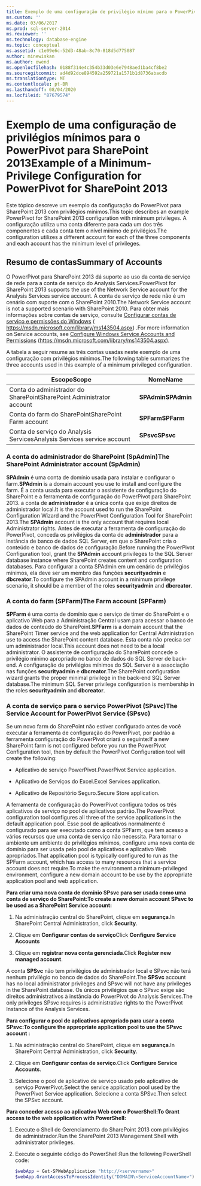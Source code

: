 ```yaml
---
title: Exemplo de uma configuração de privilégio mínimo para o PowerPivot para SharePoint 2013 | Microsoft Docs
ms.custom: ''
ms.date: 03/06/2017
ms.prod: sql-server-2014
ms.reviewer: ''
ms.technology: database-engine
ms.topic: conceptual
ms.assetid: c1e09e6c-52d3-48ab-8c70-818d5d775087
author: minewiskan
ms.author: owend
ms.openlocfilehash: 0188f314e4c354b33d03e6e7948aed1ba4cf8be2
ms.sourcegitcommit: ad4d92dce894592a259721a1571b1d8736abacdb
ms.translationtype: MT
ms.contentlocale: pt-BR
ms.lasthandoff: 08/04/2020
ms.locfileid: "87679574"
---
```

# <a name="example-of-a-minimum-privilege-configuration-for-powerpivot-for-sharepoint-2013"></a><span data-ttu-id="cf4f3-102">Exemplo de uma configuração de privilégios mínimos para o PowerPivot para SharePoint 2013</span><span class="sxs-lookup"><span data-stu-id="cf4f3-102">Example of a Minimum-Privilege Configuration for PowerPivot for SharePoint 2013</span></span>
  <span data-ttu-id="cf4f3-103">Este tópico descreve um exemplo da configuração do PowerPivot para SharePoint 2013 com privilégios mínimos.</span><span class="sxs-lookup"><span data-stu-id="cf4f3-103">This topic describes an example PowerPivot for SharePoint 2013 configuration with minimum privileges.</span></span> <span data-ttu-id="cf4f3-104">A configuração utiliza uma conta diferente para cada um dos três componentes e cada conta tem o nível mínimo de privilégios.</span><span class="sxs-lookup"><span data-stu-id="cf4f3-104">The configuration utilizes a different account for each of the three components and each account has the minimum level of privileges.</span></span>  
  
## <a name="summary-of-accounts"></a><span data-ttu-id="cf4f3-105">Resumo de contas</span><span class="sxs-lookup"><span data-stu-id="cf4f3-105">Summary of Accounts</span></span>  
 <span data-ttu-id="cf4f3-106">O PowerPivot para SharePoint 2013 dá suporte ao uso da conta de serviço de rede para a conta de serviço do Analysis Services.</span><span class="sxs-lookup"><span data-stu-id="cf4f3-106">PowerPivot for SharePoint 2013 supports the use of the Network Service account for the Analysis Services service account.</span></span> <span data-ttu-id="cf4f3-107">A conta de serviço de rede não é um cenário com suporte com o SharePoint 2010.</span><span class="sxs-lookup"><span data-stu-id="cf4f3-107">The Network Service account is not a supported scenario with SharePoint 2010.</span></span> <span data-ttu-id="cf4f3-108">Para obter mais informações sobre contas de serviço, consulte [Configurar contas de serviço e permissões do Windows](../../../database-engine/configure-windows/configure-windows-service-accounts-and-permissions.md) ( https://msdn.microsoft.com/library/ms143504.aspx) .</span><span class="sxs-lookup"><span data-stu-id="cf4f3-108">For more information on Service accounts, see [Configure Windows Service Accounts and Permissions](../../../database-engine/configure-windows/configure-windows-service-accounts-and-permissions.md) (https://msdn.microsoft.com/library/ms143504.aspx).</span></span>  
  
 <span data-ttu-id="cf4f3-109">A tabela a seguir resume as três contas usadas neste exemplo de uma configuração com privilégios mínimos.</span><span class="sxs-lookup"><span data-stu-id="cf4f3-109">The following table summarizes the three accounts used in this example of a minimum privileged configuration.</span></span>  
  
|<span data-ttu-id="cf4f3-110">Escopo</span><span class="sxs-lookup"><span data-stu-id="cf4f3-110">Scope</span></span>|<span data-ttu-id="cf4f3-111">Nome</span><span class="sxs-lookup"><span data-stu-id="cf4f3-111">Name</span></span>|  
|-----------|----------|  
|<span data-ttu-id="cf4f3-112">Conta do administrador do SharePoint</span><span class="sxs-lookup"><span data-stu-id="cf4f3-112">SharePoint Administrator account</span></span>|<span data-ttu-id="cf4f3-113">**SPAdmin**</span><span class="sxs-lookup"><span data-stu-id="cf4f3-113">**SPAdmin**</span></span>|  
|<span data-ttu-id="cf4f3-114">Conta do farm do SharePoint</span><span class="sxs-lookup"><span data-stu-id="cf4f3-114">SharePoint Farm account</span></span>|<span data-ttu-id="cf4f3-115">**SPFarm**</span><span class="sxs-lookup"><span data-stu-id="cf4f3-115">**SPFarm**</span></span>|  
|<span data-ttu-id="cf4f3-116">Conta de serviço do Analysis Services</span><span class="sxs-lookup"><span data-stu-id="cf4f3-116">Analysis Services service account</span></span>|<span data-ttu-id="cf4f3-117">**SPsvc**</span><span class="sxs-lookup"><span data-stu-id="cf4f3-117">**SPsvc**</span></span>|  
  
### <a name="the-sharepoint-administrator-account-spadmin"></a><span data-ttu-id="cf4f3-118">A conta do administrador do SharePoint (SpAdmin)</span><span class="sxs-lookup"><span data-stu-id="cf4f3-118">The SharePoint Administrator account (SpAdmin)</span></span>  
 <span data-ttu-id="cf4f3-119">**SPAdmin** é uma conta de domínio usada para instalar e configurar o farm.</span><span class="sxs-lookup"><span data-stu-id="cf4f3-119">**SPAdmin** is a domain account you use to install and configure the farm.</span></span> <span data-ttu-id="cf4f3-120">É a conta usada para executar o assistente de configuração do SharePoint e a ferramenta de configuração do PowerPivot para SharePoint 2013. a conta de **administrador** é a única conta que exige direitos de administrador local.</span><span class="sxs-lookup"><span data-stu-id="cf4f3-120">It is the account used to run the SharePoint Configuration Wizard and the PowerPivot Configuration Tool for SharePoint 2013.The **SPAdmin** account is the only account that requires local Administrator rights.</span></span> <span data-ttu-id="cf4f3-121">Antes de executar a ferramenta de configuração do PowerPivot, conceda os privilégios da conta de **administrador** para a instância de banco de dados SQL Server, em que o SharePoint cria o conteúdo e banco de dados de configuração.</span><span class="sxs-lookup"><span data-stu-id="cf4f3-121">Before running the PowerPivot Configuration tool, grant the **SPAdmin** account privileges to the SQL Server database instance where SharePoint creates content and configuration databases.</span></span> <span data-ttu-id="cf4f3-122">Para configurar a conta SPAdmin em um cenário de privilégios mínimos, ela deve ser um membro das funções **securityadmin** e **dbcreator**.</span><span class="sxs-lookup"><span data-stu-id="cf4f3-122">To configure the SPAdmin account in a minimum privilege scenario, it should be a member of the roles **securityadmin** and **dbcreator**.</span></span>  
  
### <a name="the-farm-account-spfarm"></a><span data-ttu-id="cf4f3-123">A conta do farm (SPFarm)</span><span class="sxs-lookup"><span data-stu-id="cf4f3-123">The Farm account (SPFarm)</span></span>  
 <span data-ttu-id="cf4f3-124">**SPFarm** é uma conta de domínio que o serviço de timer do SharePoint e o aplicativo Web para a Administração Central usam para acessar o banco de dados de conteúdo do SharePoint.</span><span class="sxs-lookup"><span data-stu-id="cf4f3-124">**SPFarm** is a domain account that the SharePoint Timer service and the web application for Central Administration use to access the SharePoint content database.</span></span> <span data-ttu-id="cf4f3-125">Esta conta não precisa ser um administrador local.</span><span class="sxs-lookup"><span data-stu-id="cf4f3-125">This account does not need to be a local administrator.</span></span> <span data-ttu-id="cf4f3-126">O assistente de configuração do SharePoint concede o privilégio mínimo apropriado no banco de dados do SQL Server de back-end. A configuração de privilégios mínimos do SQL Server é a associação nas funções **securityadmin** e **dbcreator**.</span><span class="sxs-lookup"><span data-stu-id="cf4f3-126">The SharePoint configuration wizard grants the proper minimal privilege in the back-end SQL Server database.The minimum SQL Server privilege configuration is membership in the roles **securityadmin** and **dbcreator**.</span></span>  
  
### <a name="the-service-account-for-powerpivot-service-spsvc"></a><span data-ttu-id="cf4f3-127">A conta de serviço para o serviço PowerPivot (SPsvc)</span><span class="sxs-lookup"><span data-stu-id="cf4f3-127">The Service Account for PowerPivot Service (SPsvc)</span></span>  
 <span data-ttu-id="cf4f3-128">Se um novo farm do SharePoint não estiver configurado antes de você executar a ferramenta de configuração do PowerPivot, por padrão a ferramenta configuração do PowerPivot criará o seguinte:</span><span class="sxs-lookup"><span data-stu-id="cf4f3-128">If a new SharePoint farm is not configured before you run the PowerPivot Configuration tool, then by default the PowerPivot Configuration tool will create the following:</span></span>  
  
-   <span data-ttu-id="cf4f3-129">Aplicativo de serviço PowerPivot.</span><span class="sxs-lookup"><span data-stu-id="cf4f3-129">PowerPivot Service application.</span></span>  
  
-   <span data-ttu-id="cf4f3-130">Aplicativo de Serviços do Excel.</span><span class="sxs-lookup"><span data-stu-id="cf4f3-130">Excel Services application.</span></span>  
  
-   <span data-ttu-id="cf4f3-131">Aplicativo de Repositório Seguro.</span><span class="sxs-lookup"><span data-stu-id="cf4f3-131">Secure Store application.</span></span>  
  
 <span data-ttu-id="cf4f3-132">A ferramenta de configuração do PowerPivot configura todos os três aplicativos de serviço no pool de aplicativos padrão.</span><span class="sxs-lookup"><span data-stu-id="cf4f3-132">The PowerPivot configuration tool configures all three of the service applications in the default application pool.</span></span> <span data-ttu-id="cf4f3-133">Esse pool de aplicativos normalmente é configurado para ser executado como a conta SPFarm, que tem acesso a vários recursos que uma conta de serviço não necessita. Para tornar o ambiente um ambiente de privilégios mínimos, configure uma nova conta de domínio para ser usada pelo pool de aplicativos e aplicativo Web apropriados.</span><span class="sxs-lookup"><span data-stu-id="cf4f3-133">That application pool is typically configured to run as the SPFarm account, which has access to many resources that a service account does not require.To make the environment a minimum-privileged environment, configure a new domain account to be use by the appropriate application pool and web application.</span></span>  
  
 <span data-ttu-id="cf4f3-134">**Para criar uma nova conta de domínio SPsvc para ser usada como uma conta de serviço do SharePoint:**</span><span class="sxs-lookup"><span data-stu-id="cf4f3-134">**To create a new domain account SPsvc to be used as a SharePoint Service account:**</span></span>  
  
1.  <span data-ttu-id="cf4f3-135">Na administração central do SharePoint, clique em **segurança**.</span><span class="sxs-lookup"><span data-stu-id="cf4f3-135">In SharePoint Central Administration, click **Security**.</span></span>  
  
2.  <span data-ttu-id="cf4f3-136">Clique em **Configurar contas de serviço**</span><span class="sxs-lookup"><span data-stu-id="cf4f3-136">Click **Configure Service Accounts**</span></span>  
  
3.  <span data-ttu-id="cf4f3-137">Clique em **registrar nova conta gerenciada**.</span><span class="sxs-lookup"><span data-stu-id="cf4f3-137">Click **Register new managed account**.</span></span>  
  
 <span data-ttu-id="cf4f3-138">A conta **SPSvc** não tem privilégios de administrador local e SPsvc não terá nenhum privilégio no banco de dados do SharePoint.</span><span class="sxs-lookup"><span data-stu-id="cf4f3-138">The **SPSvc** account has no local administrator privileges and SPsvc will not have any privileges in the SharePoint database.</span></span> <span data-ttu-id="cf4f3-139">Os únicos privilégios que o SPsvc exige são direitos administrativos à instância do PowerPivot do Analysis Services.</span><span class="sxs-lookup"><span data-stu-id="cf4f3-139">The only privileges SPsvc requires is administrative rights to the PowerPivot Instance of the Analysis Services.</span></span>  
  
 <span data-ttu-id="cf4f3-140">**Para configurar o pool de aplicativos apropriado para usar a conta SPsvc:**</span><span class="sxs-lookup"><span data-stu-id="cf4f3-140">**To configure the appropriate application pool to use the SPsvc account :**</span></span>  
  
1.  <span data-ttu-id="cf4f3-141">Na administração central do SharePoint, clique em **segurança**.</span><span class="sxs-lookup"><span data-stu-id="cf4f3-141">In SharePoint Central Administration, click **Security**.</span></span>  
  
2.  <span data-ttu-id="cf4f3-142">Clique em **Configurar contas de serviço**.</span><span class="sxs-lookup"><span data-stu-id="cf4f3-142">Click **Configure Service Accounts**.</span></span>  
  
3.  <span data-ttu-id="cf4f3-143">Selecione o pool de aplicativo de serviço usado pelo aplicativo de serviço PowerPivot.</span><span class="sxs-lookup"><span data-stu-id="cf4f3-143">Select the service application pool used by the PowerPivot Service application.</span></span> <span data-ttu-id="cf4f3-144">Selecione a conta SPSvc.</span><span class="sxs-lookup"><span data-stu-id="cf4f3-144">Then select the SPSvc account.</span></span>  
  
 <span data-ttu-id="cf4f3-145">**Para conceder acesso ao aplicativo Web com o PowerShell:**</span><span class="sxs-lookup"><span data-stu-id="cf4f3-145">**To Grant access to the web application with PowerShell:**</span></span>  
  
1.  <span data-ttu-id="cf4f3-146">Execute o Shell de Gerenciamento do SharePoint 2013 com privilégios de administrador.</span><span class="sxs-lookup"><span data-stu-id="cf4f3-146">Run the SharePoint 2013 Management Shell with administrator privileges.</span></span>  
  
2.  <span data-ttu-id="cf4f3-147">Execute o seguinte código do PowerShell:</span><span class="sxs-lookup"><span data-stu-id="cf4f3-147">Run the following PowerShell code:</span></span>  
  
    ```powershell
    $webApp = Get-SPWebApplication "http://<servername>"  
    $webApp.GrantAccessToProcessIdentity("DOMAIN\<ServiceAccountName>")
    ```  
